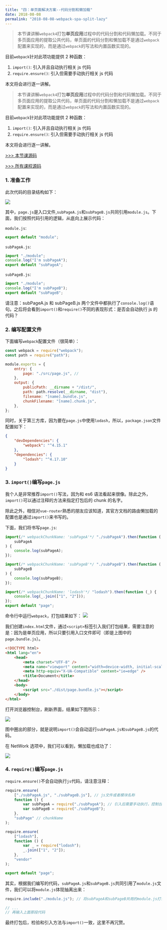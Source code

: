```yaml
---
title: "四：单页面解决方案--代码分割和懒加载"
date: 2018-08-08
permalink: "2018-08-08-webpack-spa-split-lazy"
---
```


> 本节课讲解`webpack4`打包**单页应用**过程中的代码分割和代码懒加载。不同于多页面应用的提取公共代码，单页面的代码分割和懒加载不是通过`webpack`配置来实现的，而是通过`webpack`的写法和内置函数实现的。

目前`webpack`针对此项功能提供 2 种函数：

1.  `import()`: 引入并且自动执行相关 js 代码
2.  `require.ensure()`: 引入但需要手动执行相关 js 代码

本文将会进行逐一讲解。

<!-- more -->

> 本节课讲解`webpack4`打包**单页应用**过程中的代码分割和代码懒加载。不同于多页面应用的提取公共代码，单页面的代码分割和懒加载不是通过`webpack`配置来实现的，而是通过`webpack`的写法和内置函数实现的。

目前`webpack`针对此项功能提供 2 种函数：

1.  `import()`: 引入并且自动执行相关 js 代码
2.  `require.ensure()`: 引入但需要手动执行相关 js 代码

本文将会进行逐一讲解。

[>>> 本节课源码](https://github.com/dongyuanxin/webpack-demos/tree/master/demo04)

[>>> 所有课程源码](https://github.com/dongyuanxin/webpack-demos)

### 1. 准备工作

此次代码的目录结构如下：

![](https://static.godbmw.com/images/webpack/webpack4系列教程/3.png)

其中，`page.js`是入口文件,`subPageA.js`和`subPageB.js`共同引用`module.js`。下面，我们按照代码引用的逻辑，从底向上展示代码：

`module.js`:

```javascript
export default "module";
```

`subPageA.js`:

```javascript
import "./module";
console.log("I'm subPageA");
export default "subPageA";
```

`subPageB.js`:

```javascript
import "./module";
console.log("I'm subPageB");
export default "subPageB";
```

请注意：subPageA.js 和 subPageB.js 两个文件中都执行了`console.log()`语句。之后将会看到`import()`和`require()`不同的表现形式：是否会自动执行 js 的代码？

### 2. 编写配置文件

下面编写`webpack`配置文件（很简单）：

```javascript
const webpack = require("webpack");
const path = require("path");

module.exports = {
    entry: {
        page: "./src/page.js", //
    },
    output: {
        publicPath: __dirname + "/dist/",
        path: path.resolve(__dirname, "dist"),
        filename: "[name].bundle.js",
        chunkFilename: "[name].chunk.js",
    },
};
```

同时，关于第三方库，因为要在`page.js`中使用`lodash`，所以，`package.json`文件配置如下：

```json
{
    "devDependencies": {
        "webpack": "^4.15.1"
    },
    "dependencies": {
        "lodash": "^4.17.10"
    }
}
```

### 3. `import()`编写`page.js`

我个人是非常推荐`import()`写法，因为和 es6 语法看起来很像。除此之外，`import()`可以通过注释的方法来指定打包后的 chunk 的名字。

除此之外，相信对`vue-router`熟悉的朋友应该知道，其官方文档的路由懒加载的配置也是通过`import()`来书写的。

下面，我们将书写`page.js`:

```javascript
import(/* webpackChunkName: 'subPageA'*/ "./subPageA").then(function (
    subPageA
) {
    console.log(subPageA);
});

import(/* webpackChunkName: 'subPageB'*/ "./subPageB").then(function (
    subPageB
) {
    console.log(subPageB);
});

import(/* webpackChunkName: 'lodash'*/ "lodash").then(function (_) {
    console.log(_.join(["1", "2"]));
});
export default "page";
```

命令行中运行`webpack`，打包结果如下：
![](https://static.godbmw.com/images/webpack/webpack4系列教程/4.png)

我们创建`index.html`文件，通过`<script>`标签引入我们打包结果，需要注意的是：因为是单页应用，所以只要引用入口文件即可（即是上图中的`page.bundle.js`）。

```html
<!DOCTYPE html>
<html lang="en">
    <head>
        <meta charset="UTF-8" />
        <meta name="viewport" content="width=device-width, initial-scale=1.0" />
        <meta http-equiv="X-UA-Compatible" content="ie=edge" />
        <title>Document</title>
    </head>
    <body>
        <script src="./dist/page.bundle.js"></script>
    </body>
</html>
```

打开浏览器控制台，刷新界面，结果如下图所示：

![](https://static.godbmw.com/images/webpack/webpack4系列教程/5.png)

图中圈出的部分，就是说明`import()`会自动运行`subPageA.js和subPageB.js`的代码。

在 NetWork 选项中，我们可以看到，懒加载也成功了：

![](https://static.godbmw.com/images/webpack/webpack4系列教程/6.png)

### 4. `require()`编写`page.js`

`require.ensure()`不会自动执行`js`代码，请注意注释：

```javascript
require.ensure(
    ["./subPageA.js", "./subPageB.js"], // js文件或者模块名称
    function () {
        var subPageA = require("./subPageA"); // 引入后需要手动执行，控制台才会打印
        var subPageB = require("./subPageB");
    },
    "subPage" // chunkName
);

require.ensure(
    ["lodash"],
    function () {
        var _ = require("lodash");
        _.join(["1", "2"]);
    },
    "vendor"
);

export default "page";
```

其实，根据我们编写的代码，`subPageA.js`和`subPageB.js`共同引用了`module.js`文件，我们可以将`module.js`体现抽离出来：

```javascript
require.include("./module.js"); // 将subPageA和subPageB共用的module.js打包在此page中

// ...
// 再输入上面那段代码
```

最终打包后，检验和引入方法与`import()`一致，这里不再冗赘。
